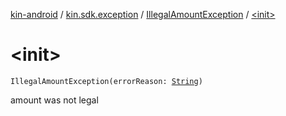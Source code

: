 [kin-android](../../index.md) / [kin.sdk.exception](../index.md) / [IllegalAmountException](index.md) / [&lt;init&gt;](./-init-.md)

# &lt;init&gt;

`IllegalAmountException(errorReason: `[`String`](https://kotlinlang.org/api/latest/jvm/stdlib/kotlin/-string/index.html)`)`

amount was not legal

